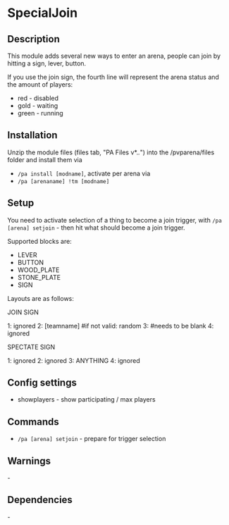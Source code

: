 # SpecialJoin

## Description

This module adds several new ways to enter an arena, people can join by hitting a sign, lever, button.

If you use the join sign, the fourth line will represent the arena status and the amount of players:

- red \- disabled
- gold \- waiting
- green \- running 


## Installation

Unzip the module files (files tab, "PA Files v*.*.*") into the /pvparena/files folder and install them via

- `/pa install [modname]`, activate per arena via
- `/pa [arenaname] !tm [modname]`

## Setup

You need to activate selection of a thing to become a join trigger, with `/pa [arena] setjoin` \- then hit what should become a join trigger. 

Supported blocks are:

- LEVER
- BUTTON
- WOOD_PLATE
- STONE_PLATE
- SIGN 

Layouts are as follows:

JOIN SIGN

1: ignored
2: [teamname] \#if not valid: random
3: \#needs to be blank
4: ignored

SPECTATE SIGN

1: ignored
2: ignored
3: ANYTHING
4: ignored


## Config settings

- showplayers \- show participating / max players 

## Commands


- `/pa [arena] setjoin` \- prepare for trigger selection 

## Warnings

\-

## Dependencies

\-
